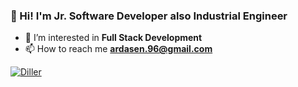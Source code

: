 ### 👋 Hi! I'm **Jr. Software Developer** also **Industrial Engineer**
- 👀 I’m interested in **Full Stack Development**
- 📫 How to reach me **ardasen.96@gmail.com**

[![Diller](https://github-readme-stats.vercel.app/api/top-langs/?username=ardasenn)](https://github.com/ardasenn/github-readme-stats)


<!---
ardasenn/ardasenn is a ✨ special ✨ repository because its `README.md` (this file) appears on your GitHub profile.
You can click the Preview link to take a look at your changes.

- 👋 Hi, I’m @ardasenn
- 👀 I’m interested in ...
- 🌱 I’m currently learning .Net
- 💞️ I’m looking to collaborate on ...
- 📫 How to reach me ...
--->
